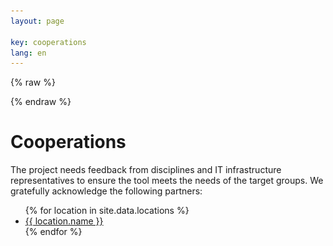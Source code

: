 ```yaml
---
layout: page

key: cooperations
lang: en
---
```


<link rel="stylesheet" href="{{ site.baseurl }}/css/leaflet.css" />

<script>
    var _locations = {{ site.data.locations | jsonify }};
</script>

{% raw  %}
<script id="popup-template" type="text/x-handlebars-template">

<h4>{{name}}</h4>

<dl>
    {{#if url}}
        <dt>URL</dt>
        <dd><a href="{{url}}" target="_blank">{{url}}</a></dd>
    {{/if}}
    {{#if contact}}
        <dt>Contact</dt>
        <dd>{{contact}}</dd>
    {{/if}}
    {{#if discipline}}
        <dt>Discipline</dt>
        <dd>{{discipline}}</dd>
    {{/if}}
    {{#if description}}
        <dt>Description</dt>
        <dd>{{description}}</dd>
    {{/if}}
</dl>

</script>

<script id="legend-template" type="text/x-handlebars-template">

<p>
    <img src="/img/icons/marker-icon-blue.png" /> Production instances
</p>
<p>
    <img src="/img/icons/marker-icon-grey.png" /> Testing instances
</p>

</script>
{% endraw %}

<script src="{{ site.baseurl }}/js/handlebars.min.js"></script>
<script src="{{ site.baseurl }}/js/leaflet.js"></script>
<script src="{{ site.baseurl }}/js/map.js"></script>

<div id="map" class="map"></div>

Cooperations
============

The project needs feedback from disciplines and IT infrastructure representatives to ensure the tool meets the needs of the target groups. We gratefully acknowledge the following partners:

<ul>
{% for location in site.data.locations %}
    <li>
        <a href="{{ location.url }}">{{ location.name }}</a>
    </li>
{% endfor %}
</ul>
